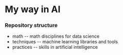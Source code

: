 # My way in AI
### Repository structure
- math -- math disciplines for data science
- techniques -- machine learning libraries and tools
- practices -- skills in artificial intelligence
